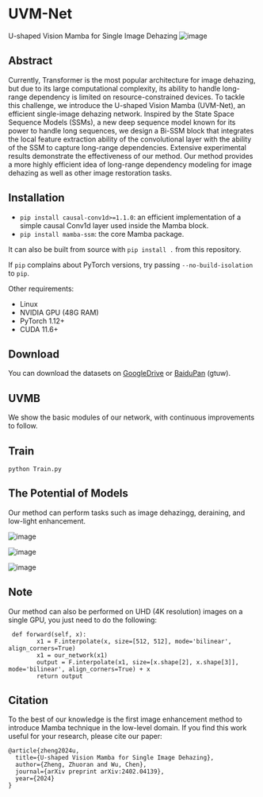 # UVM-Net
U-shaped Vision Mamba for Single Image Dehazing
![image](https://github.com/zzr-idam/UVM-Net/blob/main/fw3.png)

## Abstract
Currently, Transformer is the most popular architecture for image dehazing, but due to its large computational complexity, its ability to handle long-range dependency is limited on resource-constrained devices. To tackle this challenge, we introduce the U-shaped Vision Mamba (UVM-Net), an efficient single-image dehazing network. Inspired by the State Space Sequence Models (SSMs), a new deep sequence model known for its power to handle long sequences, we design a Bi-SSM block that integrates the local feature extraction ability of the convolutional layer with the ability of the SSM to capture long-range dependencies. Extensive experimental results demonstrate the effectiveness of our method. Our method provides a more highly efficient idea of long-range dependency modeling for image dehazing as well as other image restoration tasks.

## Installation

- `pip install causal-conv1d>=1.1.0`: an efficient implementation of a simple causal Conv1d layer used inside the Mamba block.
- `pip install mamba-ssm`: the core Mamba package.

It can also be built from source with `pip install .` from this repository.

If `pip` complains about PyTorch versions, try passing `--no-build-isolation` to `pip`.

Other requirements:
- Linux
- NVIDIA GPU (48G RAM)
- PyTorch 1.12+
- CUDA 11.6+

## Download

You can download the datasets on [GoogleDrive](https://drive.google.com/drive/folders/1Yy_GH6_bydYPU6_JJzFQwig4LTh86VI4?usp=sharing) or [BaiduPan](https://pan.baidu.com/s/1WVdNccqDMnJ5k5Q__Y2dsg?pwd=gtuw) (gtuw).

## UVMB
We show the basic modules of our network, with continuous improvements to follow.

## Train
```
python Train.py
```

## The Potential of Models
Our method can perform tasks such as image dehazingg, deraining, and low-light enhancement.

![image](https://github.com/zzr-idam/UVM-Net/blob/main/demo.jpg)

![image](https://github.com/zzr-idam/UVM-Net/blob/main/low-light.jpg)

![image](https://github.com/zzr-idam/UVM-Net/blob/main/derain.jpg)

## Note
Our method can also be performed on UHD (4K resolution) images on a single GPU, you just need to do the following:
```
 def forward(self, x):
        x1 = F.interpolate(x, size=[512, 512], mode='bilinear', align_corners=True)
        x1 = our_network(x1)    
        output = F.interpolate(x1, size=[x.shape[2], x.shape[3]], mode='bilinear', align_corners=True) + x
        return output
```

## Citation
To the best of our knowledge is the first image enhancement method to introduce Mamba technique in the low-level domain.
If you find this work useful for your research, please cite our paper:
```
@article{zheng2024u,
  title={U-shaped Vision Mamba for Single Image Dehazing},
  author={Zheng, Zhuoran and Wu, Chen},
  journal={arXiv preprint arXiv:2402.04139},
  year={2024}
}
```
